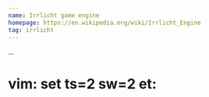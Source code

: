 ```yaml
---
name: Irrlicht game engine
homepage: https://en.wikipedia.org/wiki/Irrlicht_Engine
tag: irrlicht
---
```

...
# vim: set ts=2 sw=2 et:
